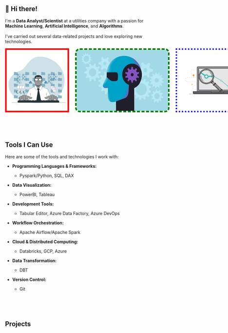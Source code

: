## 👋 Hi there!
I'm a **Data Analyst/Scientist** at a utilities company with a passion for **Machine Learning**, **Artificial Intelligence**, and **Algorithms**.
<br><br>
I've carried out several data-related projects and love exploring new technologies.

<div style="display: flex; justify-content: flex-start; align-items: center; gap: 20px;">
  <img src="images/60d35967a853a1b14851703b_All the data (1).gif" width="300" height="200" alt="GIF 1" style="border: 5px solid red;">
  <img src="images/machine-learning.gif" width="300" height="200" alt="GIF 2" style="border: 5px dashed green; border-radius: 15px;">
  <img src="images/Data-Inspect.gif" width="300" height="200" alt="GIF 3" style="border: 5px dotted blue;">
</div>


<br><br><br>

## Tools I Can Use
Here are some of the tools and technologies I work with:

- **Programming Languages & Frameworks:**
  - Pyspark/Python, SQL, DAX

- **Data Visualization:**
  - PowerBI, Tableau

- **Development Tools:**
  - Tabular Editor, Azure Data Factory, Azure DevOps

- **Workflow Orchestration:**
  - Apache Airflow/Apache Spark

- **Cloud & Distributed Computing:**
  - Databricks, GCP, Azure

- **Data Transformation:**
  - DBT

- **Version Control:**
  - Git

<br><br><br>

## Projects

